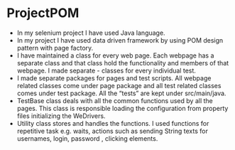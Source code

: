 # ProjectPOM
- In my selenium project I have used Java language. 
- In my project I have used data driven framework by using POM design pattern with page factory.
- I have maintained a class for every web page. Each webpage has a separate class and that class hold the functionality and members of that webpage. I made separate - classes for every individual test. 
- I made separate packages for pages and test scripts. All webpage related classes come under page package and all test related classes comes under test package.   All the “tests” are kept under src/main/java.
- TestBase class deals with all the common functions used by all the pages. This class is responsible loading the configuration from property files initializing the WeDrivers.
- Utility class stores and handles the functions. I used functions for repetitive task e.g. waits, actions such as sending String texts for usernames, login, password , clicking elements.
